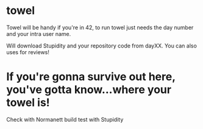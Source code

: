 # towel
Towel will be handy if you're in 42, to run towel just needs the day number and your intra user name.

Will download Stupidity and your repository code from dayXX. You can also uses for reviews!

# If you're gonna survive out here, you've gotta know...where your towel is!

Check with Normanett
build
test with Stupidity
